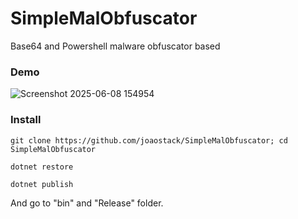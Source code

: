 # SimpleMalObfuscator
Base64 and Powershell malware obfuscator based

### Demo
![Screenshot 2025-06-08 154954](https://github.com/user-attachments/assets/8be143a0-56e0-466e-8864-c20ac56d4252)

### Install
```
git clone https://github.com/joaostack/SimpleMalObfuscator; cd SimpleMalObfuscator
```

```
dotnet restore
```

```
dotnet publish
```

And go to "bin" and "Release" folder.
